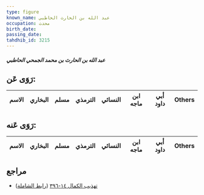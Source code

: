 ```yaml
---
type: figure
known_name: عبد الله بن الحارث الحاطبي
occupation: محدث
birth_date:
passing_date:
tahdhib_id: 3215
---
```

##### عبد الله بن الحارث بن محمد الجمحي الحاطبي

## رَوَى عَن:
| الاسم | البخاري | مسلم | الترمذي | النسائي | ابن ماجه | أبي داود | Others |
| ----- | ------- | ---- | ------- | ------- | -------- | -------- | ------ |
## رَوَى عَنه:
| الاسم | البخاري | مسلم | الترمذي | النسائي | ابن ماجه | أبي داود | Others |
| ----- | ------- | ---- | ------- | ------- | -------- | -------- | ------ |
## مراجع
- [تهذيب الكمال ١٤-٣٩٦](obsidian://open?vault=Tahdhib-al-Kamal&file=Figures/٣٢١٥-عبد%20الله%20بن%20الحارث%20بن%20محمد%20الجمحي%20الحاطبي) ([رابط الشاملة](https://shamela.ws/book/3722/7324))